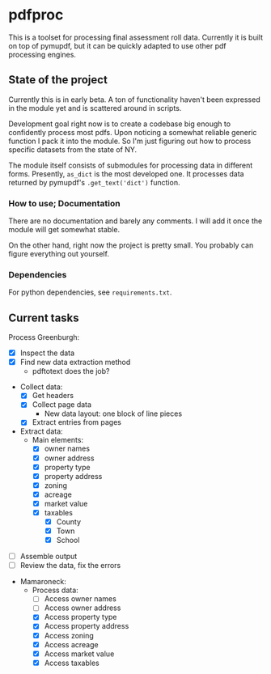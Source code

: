 # pdfproc

This is a toolset for processing final assessment roll data. Currently it is built on top of pymupdf, but it can be quickly adapted to use other pdf processing engines.

## State of the project

Currently this is in early beta. A ton of functionality haven't been expressed in the module yet and is scattered around in scripts.

Development goal right now is to create a codebase big enough to confidently process most pdfs. Upon noticing a somewhat reliable generic function I pack it into the module. So I'm just figuring out how to process specific datasets from the state of NY.

The module itself consists of submodules for processing data in different forms. Presently, `as_dict` is the most developed one. It processes data returned by pymupdf's `.get_text('dict')` function.

### How to use; Documentation

There are no documentation and barely any comments. I will add it once the module will get somewhat stable.

On the other hand, right now the project is pretty small. You probably can figure everything out yourself.

### Dependencies

For python dependencies, see `requirements.txt`.

## Current tasks

Process Greenburgh:
- [x] Inspect the data
- [x] Find new data extraction method
    - pdftotext does the job?
- Collect data:
    - [x] Get headers
    - [x] Collect page data
        - New data layout: one block of line pieces
    - [x] Extract entries from pages
- Extract data:
    - Main elements:
        - [x] owner names
        - [x] owner address
        - [x] property type
        - [x] property address
        - [x] zoning
        - [x] acreage
        - [x] market value
        - [x] taxables
            - [x] County
            - [x] Town
            - [x] School
- [ ] Assemble output
- [ ] Review the data, fix the errors

- Mamaroneck:
    - Process data:
        - [ ] Access owner names
        - [ ] Access owner address
        - [x] Access property type
        - [x] Access property address
        - [x] Access zoning
        - [x] Access acreage
        - [x] Access market value
        - [x] Access taxables
